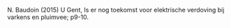 N. Baudoin (2015) U Gent, Is er nog toekomst voor elektrische verdoving bij varkens en pluimvee; p9-10.
